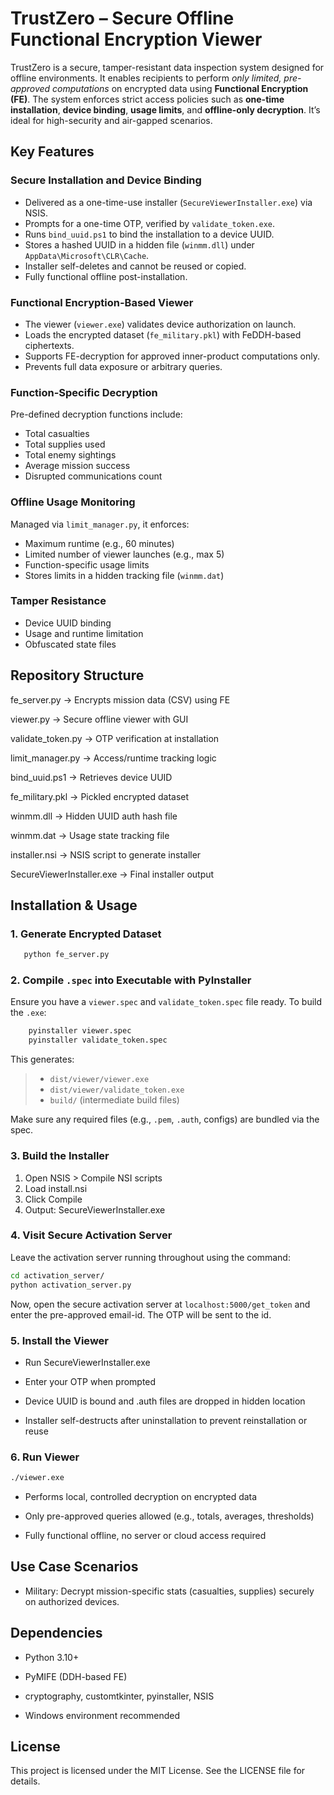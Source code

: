 
# TrustZero – Secure Offline Functional Encryption Viewer

TrustZero is a secure, tamper-resistant data inspection system designed for offline environments. It enables recipients to perform *only limited, pre-approved computations* on encrypted data using **Functional Encryption (FE)**. The system enforces strict access policies such as **one-time installation**, **device binding**, **usage limits**, and **offline-only decryption**. It’s ideal for high-security and air-gapped scenarios.



## Key Features

### Secure Installation and Device Binding
- Delivered as a one-time-use installer (`SecureViewerInstaller.exe`) via NSIS.
- Prompts for a one-time OTP, verified by `validate_token.exe`.
- Runs `bind_uuid.ps1` to bind the installation to a device UUID.
- Stores a hashed UUID in a hidden file (`winmm.dll`) under `AppData\Microsoft\CLR\Cache`.
- Installer self-deletes and cannot be reused or copied.
- Fully functional offline post-installation.

### Functional Encryption-Based Viewer
- The viewer (`viewer.exe`) validates device authorization on launch.
- Loads the encrypted dataset (`fe_military.pkl`) with FeDDH-based ciphertexts.
- Supports FE-decryption for approved inner-product computations only.
- Prevents full data exposure or arbitrary queries.

### Function-Specific Decryption
Pre-defined decryption functions include:
- Total casualties
- Total supplies used
- Total enemy sightings
- Average mission success
- Disrupted communications count

### Offline Usage Monitoring
Managed via `limit_manager.py`, it enforces:
- Maximum runtime (e.g., 60 minutes)
- Limited number of viewer launches (e.g., max 5)
- Function-specific usage limits
- Stores limits in a hidden tracking file (`winmm.dat`)

### Tamper Resistance
- Device UUID binding
- Usage and runtime limitation
- Obfuscated state files


## Repository Structure
fe_server.py            → Encrypts mission data (CSV) using FE

viewer.py               → Secure offline viewer with GUI

validate_token.py       → OTP verification at installation

limit_manager.py        → Access/runtime tracking logic

bind_uuid.ps1           → Retrieves device UUID

fe_military.pkl         → Pickled encrypted dataset

winmm.dll               → Hidden UUID auth hash file

winmm.dat               → Usage state tracking file

installer.nsi           → NSIS script to generate installer

SecureViewerInstaller.exe → Final installer output



## Installation & Usage

### 1. Generate Encrypted Dataset
```bash
   python fe_server.py
```
### 2. Compile `.spec` into Executable with PyInstaller

Ensure you have a `viewer.spec` and `validate_token.spec` file ready. To build the `.exe`:

```bash
    pyinstaller viewer.spec
    pyinstaller validate_token.spec
```

This generates:

> - `dist/viewer/viewer.exe` 
> - `dist/viewer/validate_token.exe`
> - `build/` (intermediate build files)

Make sure any required files (e.g., `.pem`, `.auth`, configs) are bundled via the spec.

### 3. Build the Installer
1. Open NSIS > Compile NSI scripts
2. Load install.nsi
3. Click Compile
4. Output: SecureViewerInstaller.exe

### 4. Visit Secure Activation Server
Leave the activation server running throughout using the command:
```bash
cd activation_server/
python activation_server.py
```
Now, open the secure activation server at `localhost:5000/get_token` and enter the pre-approved email-id.
The OTP will be sent to the id.

### 5. Install the Viewer
- Run SecureViewerInstaller.exe

- Enter your OTP when prompted

- Device UUID is bound and .auth files are dropped in hidden location

- Installer self-destructs after uninstallation to prevent reinstallation or reuse

### 6. Run Viewer
```bash
./viewer.exe
```
- Performs local, controlled decryption on encrypted data

- Only pre-approved queries allowed (e.g., totals, averages, thresholds)

- Fully functional offline, no server or cloud access required

## Use Case Scenarios
- Military: Decrypt mission-specific stats (casualties, supplies) securely on authorized devices.

## Dependencies
- Python 3.10+

- PyMIFE (DDH-based FE)

- cryptography, customtkinter, pyinstaller, NSIS

- Windows environment recommended

## License
This project is licensed under the MIT License. See the LICENSE file for details.
